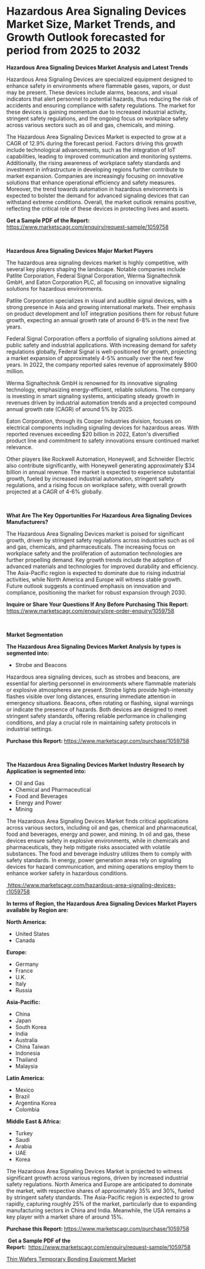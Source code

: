 <p><h1>Hazardous Area Signaling Devices Market Size, Market Trends, and Growth Outlook forecasted for period from 2025 to 2032</h1></p><p><strong>Hazardous Area Signaling Devices Market Analysis and Latest Trends</strong></p>
<p><p>Hazardous Area Signaling Devices are specialized equipment designed to enhance safety in environments where flammable gases, vapors, or dust may be present. These devices include alarms, beacons, and visual indicators that alert personnel to potential hazards, thus reducing the risk of accidents and ensuring compliance with safety regulations. The market for these devices is gaining momentum due to increased industrial activity, stringent safety regulations, and the ongoing focus on workplace safety across various sectors such as oil and gas, chemicals, and mining.</p><p>The Hazardous Area Signaling Devices Market is expected to grow at a CAGR of 12.9% during the forecast period. Factors driving this growth include technological advancements, such as the integration of IoT capabilities, leading to improved communication and monitoring systems. Additionally, the rising awareness of workplace safety standards and investment in infrastructure in developing regions further contribute to market expansion. Companies are increasingly focusing on innovative solutions that enhance operational efficiency and safety measures. Moreover, the trend towards automation in hazardous environments is expected to bolster the demand for advanced signaling devices that can withstand extreme conditions. Overall, the market outlook remains positive, reflecting the critical role of these devices in protecting lives and assets.</p></p>
<p><strong>Get a Sample PDF of the Report:&nbsp;</strong> <a href="https://www.marketscagr.com/enquiry/request-sample/1059758?utm_campaign=2942&utm_medium=2&utm_source=Github&utm_content=ia&utm_term=22032025&utm_id=hazardous-area-signaling-devices">https://www.marketscagr.com/enquiry/request-sample/1059758</a></p>
<p>&nbsp;</p>
<p><strong>Hazardous Area Signaling Devices Major Market Players</strong></p>
<p><p>The hazardous area signaling devices market is highly competitive, with several key players shaping the landscape. Notable companies include Patlite Corporation, Federal Signal Corporation, Werma Signaltechnik GmbH, and Eaton Corporation PLC, all focusing on innovative signaling solutions for hazardous environments.</p><p>Patlite Corporation specializes in visual and audible signal devices, with a strong presence in Asia and growing international markets. Their emphasis on product development and IoT integration positions them for robust future growth, expecting an annual growth rate of around 6-8% in the next five years.</p><p>Federal Signal Corporation offers a portfolio of signaling solutions aimed at public safety and industrial applications. With increasing demand for safety regulations globally, Federal Signal is well-positioned for growth, projecting a market expansion of approximately 4-5% annually over the next few years. In 2022, the company reported sales revenue of approximately $900 million.</p><p>Werma Signaltechnik GmbH is renowned for its innovative signaling technology, emphasizing energy-efficient, reliable solutions. The company is investing in smart signaling systems, anticipating steady growth in revenues driven by industrial automation trends and a projected compound annual growth rate (CAGR) of around 5% by 2025.</p><p>Eaton Corporation, through its Cooper Industries division, focuses on electrical components including signaling devices for hazardous areas. With reported revenues exceeding $20 billion in 2022, Eaton's diversified product line and commitment to safety innovations ensure continued market relevance.</p><p>Other players like Rockwell Automation, Honeywell, and Schneider Electric also contribute significantly, with Honeywell generating approximately $34 billion in annual revenue. The market is expected to experience substantial growth, fueled by increased industrial automation, stringent safety regulations, and a rising focus on workplace safety, with overall growth projected at a CAGR of 4-6% globally.</p></p>
<p>&nbsp;</p>
<p><strong>What Are The Key Opportunities For Hazardous Area Signaling Devices Manufacturers?</strong></p>
<p><p>The Hazardous Area Signaling Devices market is poised for significant growth, driven by stringent safety regulations across industries such as oil and gas, chemicals, and pharmaceuticals. The increasing focus on workplace safety and the proliferation of automation technologies are further propelling demand. Key growth trends include the adoption of advanced materials and technologies for improved durability and efficiency. The Asia-Pacific region is expected to dominate due to rising industrial activities, while North America and Europe will witness stable growth. Future outlook suggests a continued emphasis on innovation and compliance, positioning the market for robust expansion through 2030.</p></p>
<p><strong>Inquire or Share Your Questions If Any Before Purchasing This Report:</strong> <a href="https://www.marketscagr.com/enquiry/pre-order-enquiry/1059758?utm_campaign=2942&utm_medium=2&utm_source=Github&utm_content=ia&utm_term=22032025&utm_id=hazardous-area-signaling-devices">https://www.marketscagr.com/enquiry/pre-order-enquiry/1059758</a></p>
<p>&nbsp;</p>
<p><strong>Market Segmentation</strong></p>
<p><strong>The Hazardous Area Signaling Devices Market Analysis by types is segmented into:</strong></p>
<p><ul><li>Strobe and Beacons</li></ul></p>
<p><p>Hazardous area signaling devices, such as strobes and beacons, are essential for alerting personnel in environments where flammable materials or explosive atmospheres are present. Strobe lights provide high-intensity flashes visible over long distances, ensuring immediate attention in emergency situations. Beacons, often rotating or flashing, signal warnings or indicate the presence of hazards. Both devices are designed to meet stringent safety standards, offering reliable performance in challenging conditions, and play a crucial role in maintaining safety protocols in industrial settings.</p></p>
<p><strong>Purchase this Report:&nbsp;</strong><a href="https://www.marketscagr.com/purchase/1059758?utm_campaign=2942&utm_medium=2&utm_source=Github&utm_content=ia&utm_term=22032025&utm_id=hazardous-area-signaling-devices">https://www.marketscagr.com/purchase/1059758</a></p>
<p>&nbsp;</p>
<p><strong>The Hazardous Area Signaling Devices Market Industry Research by Application is segmented into:</strong></p>
<p><ul><li>Oil and Gas</li><li>Chemical and Pharmaceutical</li><li>Food and Beverages</li><li>Energy and Power</li><li>Mining</li></ul></p>
<p><p>The Hazardous Area Signaling Devices Market finds critical applications across various sectors, including oil and gas, chemical and pharmaceutical, food and beverages, energy and power, and mining. In oil and gas, these devices ensure safety in explosive environments, while in chemicals and pharmaceuticals, they help mitigate risks associated with volatile substances. The food and beverage industry utilizes them to comply with safety standards. In energy, power generation areas rely on signaling devices for hazard communication, and mining operations employ them to enhance worker safety in hazardous conditions.</p></p>
<p><a href="https://www.marketscagr.com/hazardous-area-signaling-devices-r1059758?utm_campaign=2942&utm_medium=2&utm_source=Github&utm_content=ia&utm_term=22032025&utm_id=hazardous-area-signaling-devices">&nbsp;https://www.marketscagr.com/hazardous-area-signaling-devices-r1059758</a></p>
<p><strong>In terms of Region, the Hazardous Area Signaling Devices Market Players available by Region are:</strong></p>
<p>
    <p> <strong> North America: </strong>
        <ul>
            <li>United States</li>
            <li>Canada</li>
        </ul>
        </p> 
    <p> <strong> Europe: </strong>
        <ul>
            <li>Germany</li>
            <li>France</li>
            <li>U.K.</li>
            <li>Italy</li>
            <li>Russia</li>
        </ul>
        </p> 
    <p> <strong> Asia-Pacific: </strong>
        <ul>
            <li>China</li>
            <li>Japan</li>
            <li>South Korea</li>
            <li>India</li>
            <li>Australia</li>
            <li>China Taiwan</li>
            <li>Indonesia</li>
            <li>Thailand</li>
            <li>Malaysia</li>
        </ul>
        </p> 
    <p> <strong> Latin America: </strong>
        <ul>
            <li>Mexico</li>
            <li>Brazil</li>
            <li>Argentina Korea</li>
            <li>Colombia</li>
        </ul>
        </p> 
    <p> <strong> Middle East & Africa: </strong>
        <ul>
            <li>Turkey</li>
            <li>Saudi</li>
            <li>Arabia</li>
            <li>UAE</li>
            <li>Korea</li>
        </ul>
    </p>
    </p>
<p><p>The Hazardous Area Signaling Devices Market is projected to witness significant growth across various regions, driven by increased industrial safety regulations. North America and Europe are anticipated to dominate the market, with respective shares of approximately 35% and 30%, fueled by stringent safety standards. The Asia-Pacific region is expected to grow rapidly, capturing roughly 25% of the market, particularly due to expanding manufacturing sectors in China and India. Meanwhile, the USA remains a key player with a market share of around 15%.</p></p>
<p><strong>Purchase this Report: </strong><a href="https://www.marketscagr.com/purchase/1059758?utm_campaign=2942&utm_medium=2&utm_source=Github&utm_content=ia&utm_term=22032025&utm_id=hazardous-area-signaling-devices">https://www.marketscagr.com/purchase/1059758</a></p>
<p>&nbsp;<strong>Get a Sample PDF of the Report:&nbsp;&nbsp;</strong><a href="https://www.marketscagr.com/enquiry/request-sample/1059758?utm_campaign=2942&utm_medium=2&utm_source=Github&utm_content=ia&utm_term=22032025&utm_id=hazardous-area-signaling-devices">https://www.marketscagr.com/enquiry/request-sample/1059758</a></p>
<p><strong></strong></p>
<p><p><a href="https://github.com/iroldilom/Market-Research-Report-List-1/blob/main/thin-wafers-temporary-bonding-equipment-market.md?utm_campaign=2942&utm_medium=2&utm_source=Github&utm_content=ia&utm_term=22032025&utm_id=hazardous-area-signaling-devices">Thin Wafers Temporary Bonding Equipment Market</a></p></p>